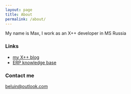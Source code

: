 ```yaml
---
layout: page
title: About
permalink: /about/
---
```


My name is Max, I work as an X++ developer in MS Russia

### Links

  - [my X++ blog](http://axcoder.blogspot.com)
  - [ERP knowledge base](http://erpkb.info) 

### Contact me

[beluin@outlook.com](mailto:belugin@outlook.com)
